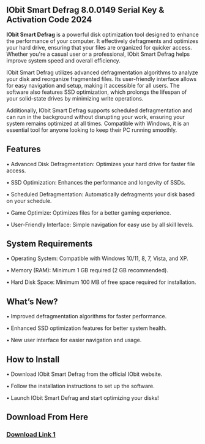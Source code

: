 <h2>IObit Smart Defrag 8.0.0149 Serial Key & Activation Code 2024 </h2>

<b>IObit Smart Defrag</b> is a powerful disk optimization tool designed to enhance the performance of your computer. It effectively defragments and optimizes your hard drive, ensuring that your files are organized for quicker access. Whether you're a casual user or a professional, IObit Smart Defrag helps improve system speed and overall efficiency.

IObit Smart Defrag utilizes advanced defragmentation algorithms to analyze your disk and reorganize fragmented files. Its user-friendly interface allows for easy navigation and setup, making it accessible for all users. The software also features SSD optimization, which prolongs the lifespan of your solid-state drives by minimizing write operations.

Additionally, IObit Smart Defrag supports scheduled defragmentation and can run in the background without disrupting your work, ensuring your system remains optimized at all times. Compatible with Windows, it is an essential tool for anyone looking to keep their PC running smoothly.

<h2>Features</h2>
• Advanced Disk Defragmentation: Optimizes your hard drive for faster file access.

• SSD Optimization: Enhances the performance and longevity of SSDs.

• Scheduled Defragmentation: Automatically defragments your disk based on your schedule.

• Game Optimize: Optimizes files for a better gaming experience.

• User-Friendly Interface: Simple navigation for easy use by all skill levels.

<h2>System Requirements</h2>
• Operating System: Compatible with Windows 10/11, 8, 7, Vista, and XP.

• Memory (RAM): Minimum 1 GB required (2 GB recommended).

• Hard Disk Space: Minimum 100 MB of free space required for installation.

<h2>What’s New?</h2>
• Improved defragmentation algorithms for faster performance.

• Enhanced SSD optimization features for better system health.

• New user interface for easier navigation and usage.

<h2>How to Install</h2>
• Download IObit Smart Defrag from the official IObit website.

• Follow the installation instructions to set up the software.

• Launch IObit Smart Defrag and start optimizing your disks!
<h2>Download From Here</h2>

<h3><a href="https://free-4paid.com/" target="_blank">Download Link 1</a></h3>
